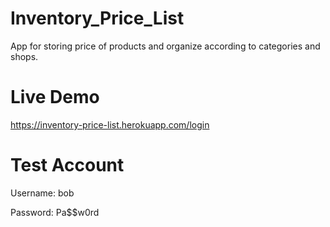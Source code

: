 # Inventory_Price_List
App for storing price of products and organize according to categories and shops. 

# Live Demo
https://inventory-price-list.herokuapp.com/login

# Test Account
Username: bob

Password: Pa$$w0rd
